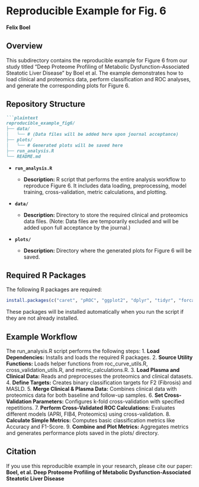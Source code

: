 # Reproducible Example for Fig. 6

**Felix Boel**



## Overview

This subdirectory contains the reproducible example for Figure 6 from our study titled “Deep Proteome Profiling of Metabolic Dysfunction-Associated Steatotic Liver Disease” by Boel et al. The example demonstrates how to load clinical and proteomics data, perform classification and ROC analyses, and generate the corresponding plots for Figure 6.

## Repository Structure


   ```markdown
   ```plaintext
   reproducible_example_fig6/
   ├── data/
   │   └── # (Data files will be added here upon journal acceptance)
   ├── plots/
   │   └── # Generated plots will be saved here
   ├── run_analysis.R
   └── README.md
   ```

- **`run_analysis.R`**
  - **Description:** R script that performs the entire analysis workflow to reproduce Figure 6. It includes data loading, preprocessing, model training, cross-validation, metric calculations, and plotting.

- **`data/`**
  - **Description:** Directory to store the required clinical and proteomics data files. (Note: Data files are temporarily excluded and will be added upon full acceptance by the journal.)

- **`plots/`**
  - **Description:** Directory where the generated plots for Figure 6 will be saved.

## Required R Packages

The following R packages are required:

```r
install.packages(c("caret", "pROC", "ggplot2", "dplyr", "tidyr", "forcats", "reshape2", "tibble"))
```
These packages will be installed automatically when you run the script if they are not already installed.

## Example Workflow

The run_analysis.R script performs the following steps:
	1.	**Load Dependencies:** Installs and loads the required R packages.
	2.	**Source Utility Functions:** Loads helper functions from roc_curve_utils.R, cross_validation_utils.R, and metric_calculations.R.
	3.	**Load Plasma and Clinical Data:** Reads and preprocesses the proteomics and clinical datasets.
	4.	**Define Targets:** Creates binary classification targets for F2 (Fibrosis) and MASLD.
	5.	**Merge Clinical & Plasma Data:** Combines clinical data with proteomics data for both baseline and follow-up samples.
	6.	**Set Cross-Validation Parameters:** Configures k-fold cross-validation with specified repetitions.
	7.	**Perform Cross-Validated ROC Calculations:** Evaluates different models (APRI, FIB4, Proteomics) using cross-validation.
	8.	**Calculate Simple Metrics:** Computes basic classification metrics like Accuracy and F1-Score.
	9.	**Combine and Plot Metrics:** Aggregates metrics and generates performance plots saved in the plots/ directory.


## Citation

If you use this reproducible example in your research, please cite our paper:
**Boel, et al. Deep Proteome Profiling of Metabolic Dysfunction-Associated Steatotic Liver Disease**
